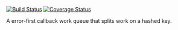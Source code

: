 [![Build Status](https://travis-ci.org/bigeasy/fracture.svg?branch=master)](https://travis-ci.org/bigeasy/fracture) [![Coverage Status](https://coveralls.io/repos/bigeasy/fracture/badge.svg?branch=master&service=github)](https://coveralls.io/github/bigeasy/fracture?branch=master)

A error-first callback work queue that splits work on a hashed key.
